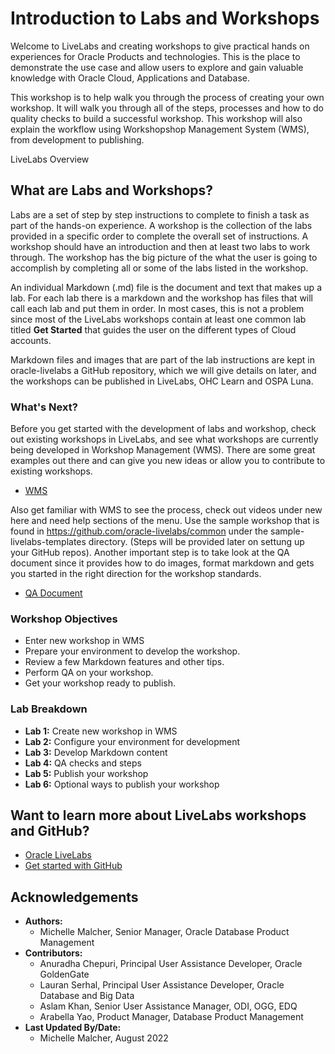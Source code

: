 # Introduction to Labs and Workshops

Welcome to LiveLabs and creating workshops to give practical hands on experiences for Oracle Products and technologies. This is the place to demonstrate the use case and allow users to explore and gain valuable knowledge with Oracle Cloud, Applications and Database. 

This workshop is to help walk you through the process of creating your own workshop. It will walk you through all of the steps, processes and how to do quality checks to build a successful workshop. This workshop will also explain the workflow using Workshopshop Management System (WMS), from development to publishing. 

LiveLabs Overview
[](youtube:lHriX403Oz4)

## What are Labs and Workshops?

Labs are a set of step by step instructions to complete to finish a task as part of the hands-on experience. A workshop is the collection of the labs provided in a specific order to complete the overall set of instructions. A workshop should have an introduction and then at least two labs to work through. The workshop has the big picture of the what the user is going to accomplish by completing all or some of the labs listed in the workshop. 

An individual Markdown (.md) file is the document and text that makes up a lab. For each lab there is a markdown and the workshop has files that will call each lab and put them in order. In most cases, this is not a problem since most of the LiveLabs workshops contain at least one common lab titled **Get Started** that guides the user on the different types of Cloud accounts.

Markdown files and images that are part of the lab instructions are kept in oracle-livelabs a GitHub repository, which we will give details on later, and the workshops can be published in LiveLabs, OHC Learn and OSPA Luna.

### **What's Next?**

Before you get started with the development of labs and workshop, check out existing workshops in LiveLabs, and see what workshops are currently being developed in Workshop Management (WMS). There are some great examples out there and can give you new ideas or allow you to contribute to existing workshops. 

* [WMS](https://bit.ly/oraclewms)

Also get familiar with WMS to see the process, check out videos under new here and need help sections of the menu. Use the sample workshop that is found in https://github.com/oracle-livelabs/common under the  sample-livelabs-templates directory. (Steps will be provided later on settung up your GitHub repos). Another important step is to take look at the QA document since it provides how to do images, format markdown and gets you started in the right direction for the workshop standards.

* [QA Document](https://objectstorage.us-ashburn-1.oraclecloud.com/p/MKKRgodQ0WIIgL_R3QCgCRWCg30g22bXgxCdMk3YeKClB1238ZJXdau_Jsri0nzP/n/c4u04/b/qa-form/o/QA.docx)

### **Workshop Objectives**

* Enter new workshop in WMS
* Prepare your environment to develop the workshop.
* Review a few Markdown features and other tips.
* Perform QA on your workshop.
* Get your workshop ready to publish.

### **Lab Breakdown**

- **Lab 1:** Create new workshop in WMS
- **Lab 2:** Configure your environment for development
- **Lab 3:** Develop Markdown content
- **Lab 4:** QA checks and steps
- **Lab 5:** Publish your workshop
- **Lab 6:** Optional ways to publish your workshop


## Want to learn more about LiveLabs workshops and GitHub?

* [Oracle LiveLabs](https://developer.oracle.com/livelabs)
* [Get started with GitHub](https://docs.github.com/en/get-started)

## Acknowledgements

* **Authors:**
    * Michelle Malcher, Senior Manager, Oracle Database Product Management
* **Contributors:**
    * Anuradha Chepuri, Principal User Assistance Developer, Oracle GoldenGate
    * Lauran Serhal, Principal User Assistance Developer, Oracle Database and Big Data
    * Aslam Khan, Senior User Assistance Manager, ODI, OGG, EDQ 
    * Arabella Yao, Product Manager, Database Product Management
* **Last Updated By/Date:**
    * Michelle Malcher, August 2022
